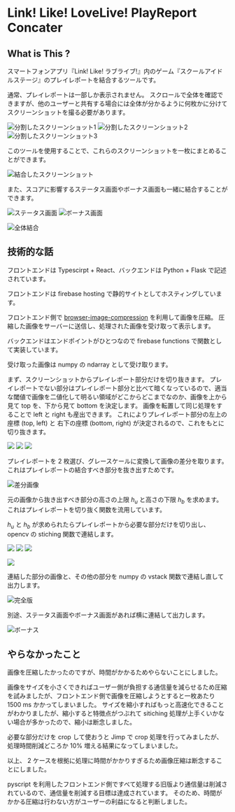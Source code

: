 # Link! Like! LoveLive! PlayReport Concater

## What is This ?
スマートフォンアプリ『Link! Like! ラブライブ!』内のゲーム『スクールアイドルステージ』のプレイレポートを結合するツールです。

通常、プレイレポートは一部しか表示されません。
スクロールで全体を確認できますが、他のユーザーと共有する場合には全体が分かるように何枚かに分けてスクリーンショットを撮る必要があります。

![分割したスクリーンショット1]("./img/playreport_split_01.png")
![分割したスクリーンショット2]("./img/playreport_split_02.png")
![分割したスクリーンショット3]("./img/playreport_split_03.png")

このツールを使用することで、これらのスクリーンショットを一枚にまとめることができます。

![結合したスクリーンショット]("./img/concated_playreport.png")

また、スコアに影響するステータス画面やボーナス画面も一緒に結合することができます。

![ステータス画面]("./img/stats.png")
![ボーナス画面]("./img/bonus.png")

![全体結合]("./img/playreport_all_concat.png")

## 技術的な話

フロントエンドは Typescirpt + React、バックエンドは Python + Flask で記述されています。

フロントエンドは firebase hosting で静的サイトとしてホスティングしています。

フロントエンド側で [browser-image-compression](https://www.npmjs.com/package/browser-image-compression) を利用して画像を圧縮。
圧縮した画像をサーバーに送信し、処理された画像を受け取って表示します。

バックエンドはエンドポイントがひとつなので firebase functions で関数として実装しています。

受け取った画像は numpy の ndarray として受け取ります。

まず、スクリーンショットからプレイレポート部分だけを切り抜きます。
プレイレポートでない部分はプレイレポート部分と比べて暗くなっているので、適当な閾値で画像を二値化して明るい領域がどこからどこまでなのか、画像を上から見て top を、下から見て bottom を決定します。
画像を転置して同じ処理をすることで left と right も産出できます。
これによりプレイレポート部分の左上の座標 (top, left) と 右下の座標 (bottom, right) が決定されるので、これをもとに切り抜きます。

![](./img/playreport_bright_0.png)
![](./img/playreport_bright_1.png)
![](./img/playreport_bright_2.png)

プレイレポートを 2 枚選び、グレースケールに変換して画像の差分を取ります。
これはプレイレポートの結合すべき部分を抜き出すためです。

![差分画像](./img/diff_playreport.png)

元の画像から抜き出すべき部分の高さの上限 $h_u$ と高さの下限 $h_b$ を求めます。
これはプレイレポートを切り抜く関数を流用しています。

$h_u$ と $h_b$ が求められたらプレイレポートから必要な部分だけを切り出し、opencv の stiching 関数で連結します。

![](./img/cliped_skillreport_0.png)
![](./img/cliped_skillreport_1.png)
![](./img/cliped_skillreport_2.png)

![](./img/concated_skillreport.png)

連結した部分の画像と、その他の部分を numpy の vstack 関数で連結し直して出力します。

![完全版](./img/concated_playreport.png)

別途、ステータス画面やボーナス画面があれば横に連結して出力します。

![ボーナス](./img/with_bonus.png)

## やらなかったこと

画像を圧縮したかったのですが、時間がかかるためやらないことにしました。

画像をサイズを小さくできればユーザー側が負担する通信量を減らせるため圧縮を試みましたが、フロントエンド側で画像を圧縮しようとすると一枚あたり 1500 ms かかってしまいました。
サイズを縮小すればもっと高速化できることがわかりましたが、縮小すると特徴点がつぶれて sitiching 処理が上手くいかない場合が多かったので、縮小は断念しました。

必要な部分だけを crop して使おうと Jimp で crop 処理を行ってみましたが、処理時間削減どころか 10% 増える結果になってしまいました。

以上、 2 ケースを根拠に処理に時間がかかりすぎるため画像圧縮は断念することにしました。

pyscript を利用したフロントエンド側ですべて処理する旧版より通信量は削減されているので、通信量を削減する目標は達成されています。
そのため、時間がかかる圧縮は行わない方がユーザーの利益になると判断しました。